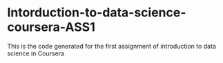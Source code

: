 # Intorduction-to-data-science-coursera-ASS1
This is the code generated for the first assignment of introduction to data science in Coursera
